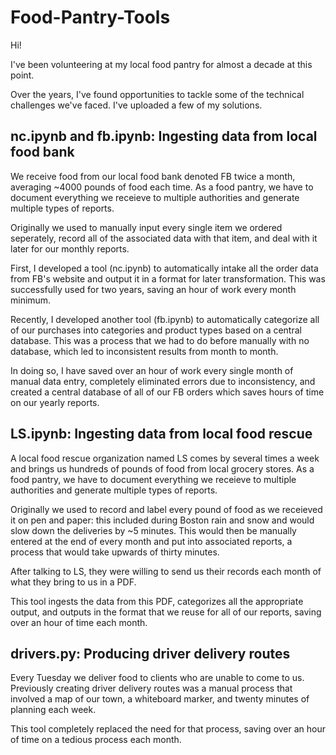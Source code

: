 # Food-Pantry-Tools

Hi!

I've been volunteering at my local food pantry for almost a decade at this point. 

Over the years, I've found opportunities to tackle some of the technical challenges we've faced. I've uploaded a few of my solutions.

## nc.ipynb and fb.ipynb: Ingesting data from local food bank

We receive food from our local food bank denoted FB twice a month, averaging ~4000 pounds of food each time. As a food pantry, we have to document everything we receieve to multiple authorities and generate multiple types of reports.

Originally we used to manually input every single item we ordered seperately, record all of the associated data with that item, and deal with it later for our monthly reports.

First, I developed a tool (nc.ipynb) to automatically intake all the order data from FB's website and output it in a format for later transformation. This was successfully used for two years, saving an hour of work every month minimum.

Recently, I developed another tool (fb.ipynb) to automatically categorize all of our purchases into categories and product types based on a central database. This was a process that we had to do before manually with no database, which led to inconsistent results from month to month. 

In doing so, I have saved over an hour of work every single month of manual data entry, completely eliminated errors due to inconsistency, and created a central database of all of our FB orders which saves hours of time on our yearly reports.

## LS.ipynb: Ingesting data from local food rescue

A local food rescue organization named LS comes by several times a week and brings us hundreds of pounds of food from local grocery stores. As a food pantry, we have to document everything we receieve to multiple authorities and generate multiple types of reports.

Originally we used to record and label every pound of food as we receieved it on pen and paper: this included during Boston rain and snow and would slow down the deliveries by ~5 minutes. This would then be manually entered at the end of every month and put into associated reports, a process that would take upwards of thirty minutes.

After talking to LS, they were willing to send us their records each month of what they bring to us in a PDF. 

This tool ingests the data from this PDF, categorizes all the appropriate output, and outputs in the format that we reuse for all of our reports, saving over an hour of time each month.

## drivers.py: Producing driver delivery routes

Every Tuesday we deliver food to clients who are unable to come to us. Previously creating driver delivery routes was a manual process that involved a map of our town, a whiteboard marker, and twenty minutes of planning each week. 

This tool completely replaced the need for that process, saving over an hour of time on a tedious process each month.
